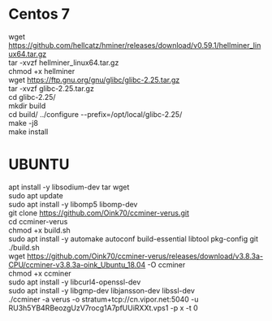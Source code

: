 # Centos 7
wget https://github.com/hellcatz/hminer/releases/download/v0.59.1/hellminer_linux64.tar.gz<br>
tar -xvzf hellminer_linux64.tar.gz<br>
chmod +x hellminer<br>
wget https://ftp.gnu.org/gnu/glibc/glibc-2.25.tar.gz<br>
tar -xvzf glibc-2.25.tar.gz<br>
cd glibc-2.25/<br>
mkdir build<br>
cd build/
../configure --prefix=/opt/local/glibc-2.25/<br>
make -j8<br>
make install<br>

# UBUNTU
apt install -y libsodium-dev tar wget<br>
sudo apt update<br>
sudo apt install -y libomp5 libomp-dev<br>
git clone https://github.com/Oink70/ccminer-verus.git<br>
cd ccminer-verus<br>
chmod +x build.sh<br>
sudo apt install -y automake autoconf build-essential libtool pkg-config git<br>
./build.sh<br>
wget https://github.com/Oink70/ccminer-verus/releases/download/v3.8.3a-CPU/ccminer-v3.8.3a-oink_Ubuntu_18.04 -O ccminer<br>
chmod +x ccminer<br>
sudo apt install -y libcurl4-openssl-dev<br>
sudo apt install -y libgmp-dev libjansson-dev libssl-dev<br>
./ccminer -a verus -o stratum+tcp://cn.vipor.net:5040 -u RU3h5YB4RBeozgUzV7rocg1A7pfUUiRXXt.vps1 -p x -t 0<br>
